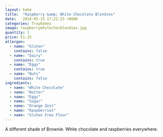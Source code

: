 ```yaml
---
layout: bake
title:  "Raspberry &amp; White Chocolate Blondies"
date:   2016-05-15 17:22:23 +0000
categories: Traybakes
image: raspberrywhitechocblondies.jpg
quantity: 1
price: €1.25
allergen:
  - name: "Gluten"
    contains: false
  - name: "Dairy"
    contains: true
  - name: "Eggs"
    contains: true
  - name: "Nuts"
    contains: false
ingredients:
  - name: "White Chocolate"
  - name: "Butter"
  - name: "Eggs"
  - name: "Sugar"
  - name: "Orange Zest"
  - name: "Raspberries"
  - name: "Gluten Free Flour"
---
```

A different shade of Brownie. White chocolate and raspberries everywhere.
